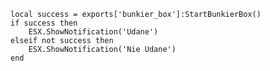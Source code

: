     local success = exports['bunkier_box']:StartBunkierBox()
    if success then
        ESX.ShowNotification('Udane')
    elseif not success then
        ESX.ShowNotification('Nie Udane')
    end